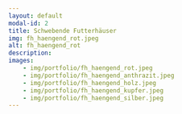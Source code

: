 ```yaml
---
layout: default
modal-id: 2
title: Schwebende Futterhäuser
img: fh_haengend_rot.jpeg
alt: fh_haengend_rot
description:
images:
    - img/portfolio/fh_haengend_rot.jpeg
    - img/portfolio/fh_haengend_anthrazit.jpeg
    - img/portfolio/fh_haengend_holz.jpeg
    - img/portfolio/fh_haengend_kupfer.jpeg
    - img/portfolio/fh_haengend_silber.jpeg
---
```

